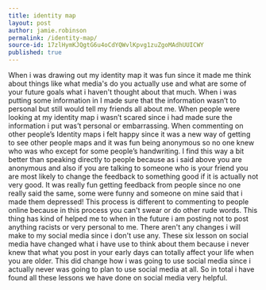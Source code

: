 ```yaml
---
title: identity map
layout: post
author: jamie.robinson
permalink: /identity-map/
source-id: 17zlHymKJQgtG6u4oCdYQWvlKpvg1zuZgoMAdhUUICWY
published: true
---
```

When i was drawing out my identity map it was fun since it made me think about things like what media's do you actually use and what are some of your future goals what i haven't thought about that much. When i was putting some information in I made sure that the information wasn’t to personal but still would tell my friends all about me. When people were looking at my identity map i wasn’t scared since i had made sure the information i put was’t personal or embarrassing. When commenting on other people’s Identity maps i felt happy since it was a new way of getting to see other people maps and it was fun being anonymous so no one knew who was who except for some people’s handwriting. I find this way a bit better than speaking directly to people because as i said above you are anonymous and also if you are talking to someone who is your friend you are most likely to change the feedback to something good if it is actually not very good. It was really fun getting feedback from people since no one really said the same, some were funny and someone on mine said that i made them depressed! This process is different to commenting to people online because in this process you can't swear or do other rude words. This thing has kind of helped me to when in the future i am posting not to post anything racists or very personal to me. There aren't any changes i will make to my social media since i don't use any. These six lesson on social media have changed what i have use to think about them because i never knew that what you post in your early days can totally affect your life when you are older. This did change how i was going to use social media since i actually never was going to plan to use social media at all. So in total i have found all these lessons we have done on social media very helpful.


